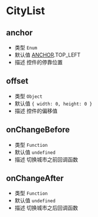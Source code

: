 # CityList

## anchor
* 类型 `Enum`
* 默认值 [ANCHOR](/guide/constants.html#controlanchor).TOP_LEFT
* 描述 控件的停靠位置

## offset
* 类型 `Object`
* 默认值 `{ width: 0, height: 0 }`
* 描述 控件的偏移值

## onChangeBefore
* 类型 `Function`
* 默认值 `undefined`
* 描述 切换城市之前回调函数

## onChangeAfter
* 类型 `Function`
* 默认值 `undefined`
* 描述 切换城市之后回调函数
